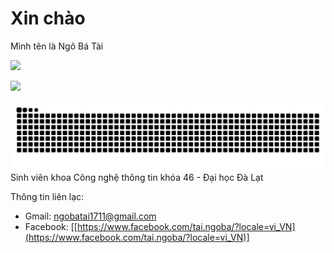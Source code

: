 # Xin chào
Mình tên là Ngô Bá Tài

![](https://komarev.com/ghpvc/?username=NH1Tkendo)

![](https://hit.yhype.me/github/profile?account_id=176918177)

![](https://github.com/NH1TKendo/NH1TKendo/raw/output/dist/github-contribution-grid-snake.svg)
Sinh viên khoa Công nghệ thông tin khóa 46 - Đại học Đà Lạt

Thông tin liên lạc:
* Gmail: ngobatai1711@gmail.com
* Facebook: [[https://www.facebook.com/tai.ngoba/?locale=vi_VN](https://www.facebook.com/tai.ngoba/?locale=vi_VN)]



